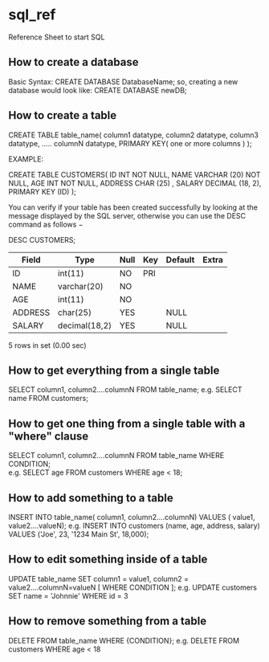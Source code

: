# sql_ref
Reference Sheet to start SQL

## How to create a database

Basic Syntax: CREATE DATABASE DatabaseName;
so, creating a new database <newDB> would look like: CREATE DATABASE newDB;

## How to create a table

CREATE TABLE table_name(
   column1 datatype,
   column2 datatype,
   column3 datatype,
   .....
   columnN datatype,
   PRIMARY KEY( one or more columns )
);

EXAMPLE:

CREATE TABLE CUSTOMERS(
   ID   INT              NOT NULL,
   NAME VARCHAR (20)     NOT NULL,
   AGE  INT              NOT NULL,
   ADDRESS  CHAR (25) ,
   SALARY   DECIMAL (18, 2),       
   PRIMARY KEY (ID)
);

You can verify if your table has been created successfully by looking at the message displayed by the SQL server, otherwise you can use the DESC command as follows −

DESC CUSTOMERS;

| Field   | Type          | Null | Key | Default | Extra |
|---|---|---|---|---|---|
| ID      | int(11)       | NO   | PRI |         |       |
| NAME    | varchar(20)   | NO   |     |         |       |
| AGE     | int(11)       | NO   |     |         |       |
| ADDRESS | char(25)      | YES  |     | NULL    |       |
| SALARY  | decimal(18,2) | YES  |     | NULL    |       |

5 rows in set (0.00 sec)

## How to get everything from a single table

SELECT column1, column2....columnN FROM table_name;
e.g. SELECT name FROM customers;

## How to get one thing from a single table with a "where" clause

SELECT column1, column2....columnN FROM table_name WHERE CONDITION;</br>
e.g. SELECT age FROM customers WHERE age < 18;

## How to add something to a table

INSERT INTO table_name( column1, column2....columnN) VALUES ( value1, value2....valueN);
e.g. INSERT INTO customers (name, age, address, salary) VALUES ('Joe', 23, '1234 Main St', 18,000);

## How to edit something inside of a table

UPDATE table_name SET column1 = value1, column2 = value2....columnN=valueN [ WHERE  CONDITION ];
e.g. UPDATE customers SET name = 'Johnnie' WHERE id = 3

## How to remove something from a table

DELETE FROM table_name WHERE  {CONDITION};
e.g. DELETE FROM customers WHERE age < 18


